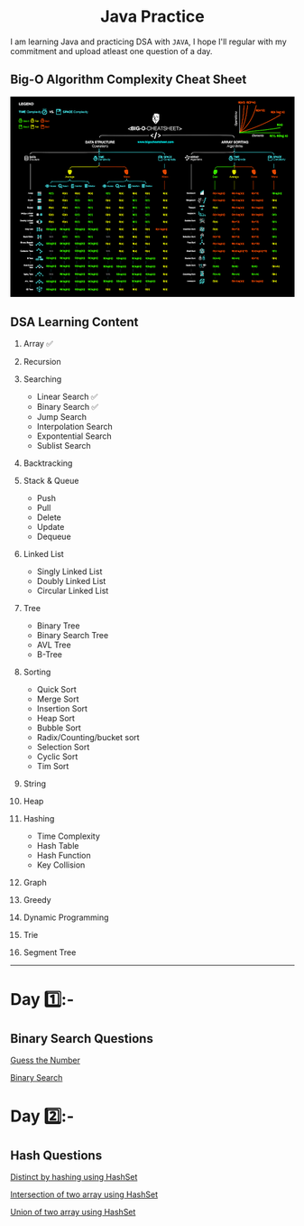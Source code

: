 <h1 align="center">Java Practice</h1>

I am learning Java and practicing DSA with `JAVA`, I hope I'll regular with my commitment and upload atleast one question of a day.

## Big-O Algorithm Complexity Cheat Sheet

<img src="https://github.com/dsrathore1/Java-Practice/blob/main/big-o-cheat-sheet-poster.png" algin="center">


## DSA Learning Content
1. Array ✅
3. Recursion
4. Searching
    - Linear Search ✅
    - Binary Search ✅
    - Jump Search
    - Interpolation Search
    - Expontential Search
    - Sublist Search
6. Backtracking

8. Stack & Queue
   - Push
   - Pull
   - Delete
   - Update
   - Dequeue
   
9. Linked List
    - Singly Linked List
    - Doubly Linked List
    - Circular Linked List
11. Tree
    - Binary Tree
    - Binary Search Tree
    - AVL Tree
    - B-Tree
12. Sorting
    - Quick Sort
    - Merge Sort
    - Insertion Sort
    - Heap Sort
    - Bubble Sort
    - Radix/Counting/bucket sort
    - Selection Sort
    - Cyclic Sort
    - Tim Sort
14. String
15. Heap
16. Hashing 
    - Time Complexity
    - Hash Table
    - Hash Function
    - Key Collision
    
17. Graph
18. Greedy
19. Dynamic Programming
20. Trie
21. Segment Tree

***

# Day 1️⃣:-

## Binary Search Questions

[Guess the Number](https://leetcode.com/problems/guess-number-higher-or-lower/)

[Binary Search](https://leetcode.com/problems/binary-search/)

# Day 2️⃣:-

## Hash Questions
[Distinct by hashing using HashSet](https://github.com/dsrathore1/Java-Practice/blob/main/Learning_Java_DSA/src/com/company/Extra/Hashing_Practice/DistinctByHashing.java)

[Intersection of two array using HashSet](https://github.com/dsrathore1/Java-Practice/blob/main/Learning_Java_DSA/src/com/company/Extra/Hashing_Practice/IntersectionOfTwoArray.java)

[Union of two array using HashSet](https://github.com/dsrathore1/Java-Practice/blob/main/Learning_Java_DSA/src/com/company/Extra/Hashing_Practice/UnionOfTwoArray.java)

